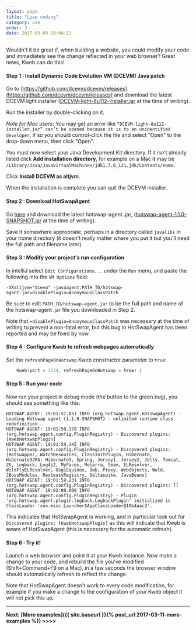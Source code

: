 ```yaml
---
layout: page
title: "Live coding"
category: use
order: 3
date: 2017-03-09 10:04:11
---
```


Wouldn't it be great if, when building a website, you could modify your code and immediately see the change reflected
in your web browser?  Great news, Kweb can do this!

#### Step 1 : Install Dynamic Code Evolution VM (DCEVM) Java patch

Go to [https://github.com/dcevm/dcevm/releases](https://github.com/dcevm/dcevm/releases) and download the latest
DCEVM light installer 
([DCEVM-light-8u112-installer.jar](https://github.com/dcevm/dcevm/releases/download/light-jdk8u112%2B8/DCEVM-light-8u112-installer.jar) 
at the time of writing).

Run the installer by double-clicking on it.

*Note for Mac users*: You may get an error like `“DCEVM-light-8u112-installer.jar” can’t be opened because it is to an unidentified 
developer`, if so you should control-click the file and select "Open" to the drop-down menu, then click "Open".

You must now select your Java Development Kit directory.  If it isn't already listed click **Add installation directory**,
for example on a Mac it may be `/Library/Java/JavaVirtualMachines/jdk1.7.0_121.jdk/Contents/Home`.

Click **Install DCEVM as altjvm**.

When the installation is complete you can quit the DCEVM installer.

#### Step 2 : Download HotSwapAgent

Go [here](https://github.com/HotswapProjects/HotswapAgent/releases) and download the latest hotswap-agent .jar,
([hotswap-agent-1.1.0-SNAPSHOT.jar](https://github.com/HotswapProjects/HotswapAgent/releases/download/1.1.0-SNAPSHOT/hotswap-agent-1.1.0-SNAPSHOT.jar)
at the time of writing).

Save it somewhere appropriate, perhaps in a directory called `javalibs` in your home directory (it doesn't really 
matter where you put it but you'll need the full path and filename later).

#### Step 3 : Modify your project's run configuration

In intelliJ select `Edit Configurations...` under the `Run` menu, and paste the following into the `VM Options` field:

`-XXaltjvm="dcevm" -javaagent:PATH_TO/hotswap-agent.jar=disablePlugin=AnonymousClassPatch`

Be sure to edit `PATH_TO/hotswap-agent.jar` to be the full path and name of the hotswap-agent .jar file you downloaded
in Step 2.

Note that `=disablePlugin=AnonymousClassPatch` was necessary at the time of writing to prevent a non-fatal 
error, but this bug in HotSwapAgent has been reported and may be fixed by now.

#### Step 4 : Configure Kweb to refresh webpages automatically

Set the `refreshPageOnHotswap` Kweb constructor parameter to `true`:

```kotlin
    Kweb(port = 1234, refreshPageOnHotswap = true) {
```

#### Step 5 : Run your code

Now run your project in debug mode (the button to the green bug), you should see something like this:

```
HOTSWAP AGENT: 19:01:57.851 INFO (org.hotswap.agent.HotswapAgent) - Loading Hotswap agent {1.1.0-SNAPSHOT} - unlimited runtime class redefinition.
HOTSWAP AGENT: 19:01:58.178 INFO (org.hotswap.agent.config.PluginRegistry) - Discovered plugins: [KwebHotswapPlugin]
HOTSWAP AGENT: 19:01:59.145 INFO (org.hotswap.agent.config.PluginRegistry) - Discovered plugins: [Hotswapper, WatchResources, ClassInitPlugin, Hibernate, Hibernate3JPA, Hibernate3, Spring, Jersey1, Jersey2, Jetty, Tomcat, ZK, Logback, Log4j2, MyFaces, Mojarra, Seam, ELResolver, WildFlyELResolver, OsgiEquinox, Owb, Proxy, WebObjects, Weld, JBossModules, ResteasyRegistry, Deltaspike, JavaBeans]
HOTSWAP AGENT: 19:01:59.231 INFO (org.hotswap.agent.config.PluginRegistry) - Discovered plugins: []
HOTSWAP AGENT: 19:02:00.009 INFO (org.hotswap.agent.config.PluginRegistry) - Plugin 'org.hotswap.agent.plugin.logback.LogbackPlugin' initialized in ClassLoader 'sun.misc.Launcher$AppClassLoader@18b4aac2'.
```

This indicates that HotSwapAgent is working, and in particular look out for `Discovered plugins: [KwebHotswapPlugin]` as this will indicate 
that Kweb is aware of HotSwapAgent (this is necessary for the automatic refresh).

#### Step 6 : Try it!

Launch a web browser and point it at your Kweb instance.  Now make a change to your code, and rebuild the file you've 
modified (Shift+Command+F9 on a Mac), in a few seconds the browser window should automatically refresh to reflect
the change.

Note that HotSwapAgent doesn't work to every code modification, for example if you make a change to the configuration
of your Kweb object it will not pick this up.

----------
**Next: [More examples]({{ site.baseurl }}{% post_url 2017-03-11-more-examples %}) >>>>**
